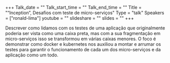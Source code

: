 +++
Talk_date = ""
Talk_start_time = ""
Talk_end_time = ""
Title = "“Inception”,  Desafios com teste de micro-serviços"
Type = "talk"
Speakers = ["ronald-lima"]
youtube = ""
slideshare = ""
slides = ""
+++

Descrever como lidamos com os testes de uma aplicação que originalmente poderia ser vista como uma caixa preta, mas com a sua fragmentação em micro-serviços isso se transformou em várias caixas menores. O foco é demonstrar como docker e kubernetes nos auxiliou a montar e arrumar os testes para garantir o funcionamento de cada um dos micro-serviços e da aplicação como um todo.